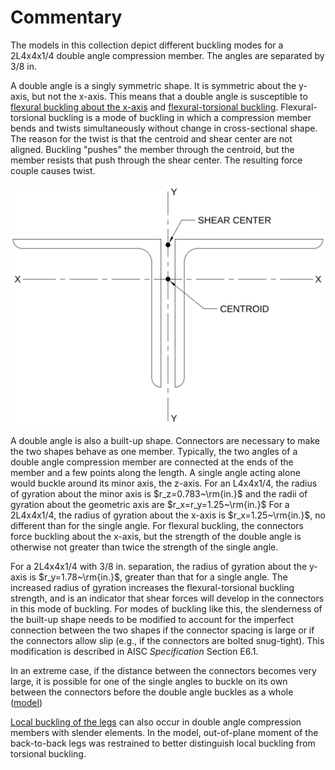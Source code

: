 # Commentary

The models in this collection depict different buckling modes for a 2L4x4x1/4 double angle compression member. The angles are separated by 3/8 in.

A double angle is a singly symmetric shape. It is symmetric about the y-axis, but not the x-axis. This means that a double angle is susceptible to [flexural buckling about the x-axis](./#Flexural-buckling) and [flexural-torsional buckling](./#Flexural-torsional-buckling). Flexural-torsional buckling is a mode of buckling in which a compression member bends and twists simultaneously without change in cross-sectional shape. The reason for the twist is that the centroid and shear center are not aligned. Buckling "pushes" the member through the centroid, but the member resists that push through the shear center. The resulting force couple causes twist.

![Shear center of double angle, offset from centroid.](./double-angle-shear-center.svg)

A double angle is also a built-up shape. Connectors are necessary to make the two shapes behave as one member. Typically, the two angles of a double angle compression member are connected at the ends of the member and a few points along the length. A single angle acting alone would buckle around its minor axis, the z-axis. For an L4x4x1/4, the radius of gyration about the minor axis is $r_z=0.783~\rm{in.}$ and the radii of gyration about the geometric axis are $r_x=r_y=1.25~\rm{in.}$ For a 2L4x4x1/4, the radius of gyration about the x-axis is $r_x=1.25~\rm{in.}$, no different than for the single angle. For flexural buckling, the connectors force buckling about the x-axis, but the strength of the double angle is otherwise not greater than twice the strength of the single angle.

For a 2L4x4x1/4 with 3/8 in. separation, the radius of gyration about the y-axis is $r_y=1.78~\rm{in.}$, greater than that for a single angle. The increased radius of gyration increases the flexural-torsional buckling strength, and is an indicator that shear forces will develop in the connectors in this mode of buckling. For modes of buckling like this, the slenderness of the built-up shape needs to be modified to account for the imperfect connection between the two shapes if the connector spacing is large or if the connectors allow slip (e.g., if the connectors are bolted snug-tight). This modification is described in AISC *Specification* Section E6.1.

In an extreme case, if the distance between the connectors becomes very large, it is possible for one of the single angles to buckle on its own between the connectors before the double angle buckles as a whole \([model](./#Single-angle-buckling)\)

[Local buckling of the legs](./#Local-buckling) can also occur in double angle compression members with slender elements. In the model, out-of-plane moment of the back-to-back legs was restrained to better distinguish local buckling from torsional buckling.
